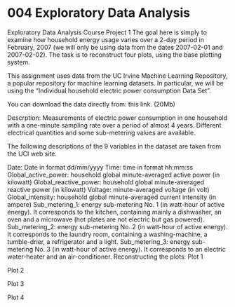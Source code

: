 # 004 Exploratory Data Analysis
Exploratory Data Analysis Course Project 1
The goal here is simply to examine how household energy usage varies over a 2-day period in February, 2007 (we will only be using data from the dates 2007-02-01 and 2007-02-02). The task is to reconstruct four plots, using the base plotting system.

This assignment uses data from the UC Irvine Machine Learning Repository, a popular repository for machine learning datasets. In particular, we will be using the “Individual household electric power consumption Data Set”.

You can download the data directly from: this link. (20Mb)

Descrption: Measurements of electric power consumption in one household with a one-minute sampling rate over a period of almost 4 years. Different electrical quantities and some sub-metering values are available.

The following descriptions of the 9 variables in the dataset are taken from the UCI web site.

Date: Date in format dd/mm/yyyy
Time: time in format hh:mm:ss
Global_active_power: household global minute-averaged active power (in kilowatt)
Global_reactive_power: household global minute-averaged reactive power (in kilowatt)
Voltage: minute-averaged voltage (in volt)
Global_intensity: household global minute-averaged current intensity (in ampere)
Sub_metering_1: energy sub-metering No. 1 (in watt-hour of active energy). It corresponds to the kitchen, containing mainly a dishwasher, an oven and a microwave (hot plates are not electric but gas powered).
Sub_metering_2: energy sub-metering No. 2 (in watt-hour of active energy). It corresponds to the laundry room, containing a washing-machine, a tumble-drier, a refrigerator and a light.
Sub_metering_3: energy sub-metering No. 3 (in watt-hour of active energy). It corresponds to an electric water-heater and an air-conditioner.
Reconstructing the plots:
Plot 1


Plot 2


Plot 3


Plot 4
